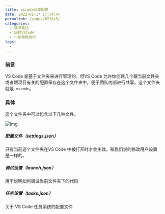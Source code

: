 ```yaml
---
title: vscode仓库配置
date: 2022-01-17 17:54:47
permalink: /pages/0718c5/
categories:
  - 读书笔记
  - 玩转VSCode
  - 一些特殊技巧
tags:
  - 
---
```

### 前言

VS Code 是基于文件夹来进行管理的，但VS Code 允许你创建几个跟当前文件夹或者跟项目有关的配置保存在这个文件夹中，便于团队内部进行共享。这个文件夹就是`.vscode`。

### 具体

这个文件夹中可以包含以下几种文件。

![img](https://tva1.sinaimg.cn/large/008i3skNly1gs78pb94t5j31fc0u0nah.jpg)

##### 配置文件（settings.json）

只有当前这个文件夹在VS Code 中被打开时才会生效。和我们说的修改用户设置是一样的。

##### 调试设置（launch.json）

用于说明如何调试当前文件夹下的代码

##### 任务设置（tasks.json）

关于 VS Code 任务系统的配置文件